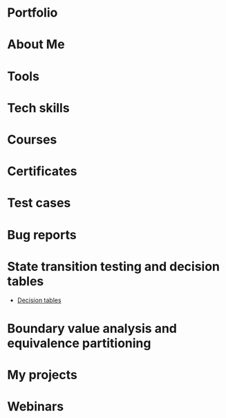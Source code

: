 # Portfolio
# About Me
# Tools
# Tech skills
# Courses
# Certificates
# Test cases
# Bug reports
# State transition testing and decision tables
-  [Decision tables](https://drive.google.com/file/d/1lNJbw4WJKn2yt-6gCzaSnbHYqa-nABR2/view?usp=sharing)
# Boundary value analysis and equivalence partitioning
# My projects
# Webinars
